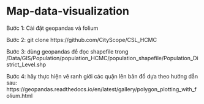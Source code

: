 # Map-data-visualization
<p>Bước 1: Cài đặt geopandas và folium</p>
<p>Bước 2: git clone https://github.com/CityScope/CSL_HCMC</p>
<p>Bước 3: dùng geopandas để đọc shapefile trong /Data/GIS/Population/population_HCMC/population_shapefile/Population_District_Level.shp</p>
<p>Bước 4: hãy thực hiện vẽ ranh giới các quận lên bản đồ dựa theo hướng dẫn sau:
https://geopandas.readthedocs.io/en/latest/gallery/polygon_plotting_with_folium.html</p>
